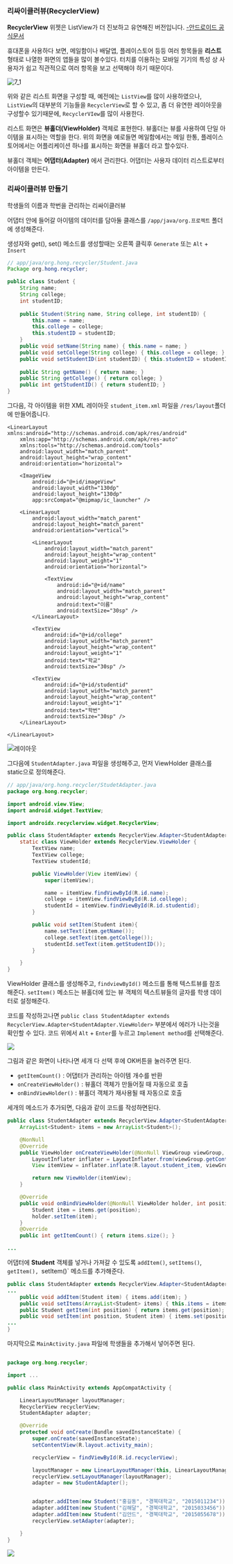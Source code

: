 ### 리싸이클러뷰(RecyclerView)

**RecyclerView** 위젯은 ListView가 더 진보하고 유연해진 버전입니다. [-안드로이드 공식문서](https://developer.android.com/guide/topics/ui/layout/recyclerview?hl=ko)

휴대폰을 사용하다 보면, 메일함이나 배달앱, 플레이스토어 등등 여러 항목들을 **리스트** 형태로 나열한 화면의 앱들을 많이 볼수있다. 터치를 이용하는 모바일 기기의 특성 상 사용자가 쉽고 직관적으로 여러 항목을 보고 선택해야 하기 때문이다.

 
![7_1](./img/7_1.png)

위와 같은 리스트 화면을 구성할 때, 예전에는 `ListView`를 많이 사용하였으나, `ListView`의 대부분의 기능들을 `RecyclerView`로 할 수 있고, 좀 더 유연한 레이아웃을 구성할수 있기때문에, `RecyclerVIew`를 많이 사용한다.

리스트 화면은 **뷰홀더(ViewHolder)** 객체로 표현한다. 뷰홀더는 뷰를 사용하여 단일 아이템을 표시하는 역할을 한다. 위의 화면을 예로들면 메일함에서는 메일 한통, 플레이스토어에서는 어플리케이션 하나를 표시하는 화면을 뷰홀더 라고 할수있다.

뷰홀더 객체는 **어댑터(Adapter)** 에서 관리한다. 어댑터는 사용자 데이터 리스트로부터 아이템을 만든다.

### 리싸이클러뷰 만들기

학생들의 이름과 학번을 관리하는 리싸이클러뷰

어댑터 안에 들어갈 아이템의 데이터를 담아둘 클래스를 `/app/java/org.프로젝트` 폴더에 생성해준다.

생성자와 get(), set() 메소드를 생성할때는 오른쪽 클릭후 `Generate` 또는 `Alt` + `Insert`
```java
// app/java/org.hong.recycler/Student.java
Package org.hong.recycler;

public class Student {
    String name;
    String college;
    int studentID;
    
    public Student(String name, String college, int studentID) {
        this.name = name;
        this.college = college;
        this.studentID = studentID; 
    }
    public void setName(String name) { this.name = name; }
    public void setCollege(String college) { this.college = college; }
    public void setStudentID(int studentID) { this.studentID = studentID; }
    
    public String getName() { return name; }
    public String getCollege() { return college; }
    public int getStudentID() { return studentID; }
}
```

그다음, 각 아이템을 위한 XML 레이아웃 `student_item.xml` 파일을 `/res/layout`폴더에 만들어줍니다.

```xml<?xml version="1.0" encoding="utf-8"?>
<LinearLayout xmlns:android="http://schemas.android.com/apk/res/android"
    xmlns:app="http://schemas.android.com/apk/res-auto"
    xmlns:tools="http://schemas.android.com/tools"
    android:layout_width="match_parent"
    android:layout_height="wrap_content"
    android:orientation="horizontal">

    <ImageView
        android:id="@+id/imageView"
        android:layout_width="130dp"
        android:layout_height="130dp"
        app:srcCompat="@mipmap/ic_launcher" />

    <LinearLayout
        android:layout_width="match_parent"
        android:layout_height="match_parent"
        android:orientation="vertical">

        <LinearLayout
            android:layout_width="match_parent"
            android:layout_height="wrap_content"
            android:layout_weight="1"
            android:orientation="horizontal">

            <TextView
                android:id="@+id/name"
                android:layout_width="match_parent"
                android:layout_height="wrap_content"
                android:text="이름"
                android:textSize="30sp" />
        </LinearLayout>

        <TextView
            android:id="@+id/college"
            android:layout_width="match_parent"
            android:layout_height="wrap_content"
            android:layout_weight="1"
            android:text="학교"
            android:textSize="30sp" />

        <TextView
            android:id="@+id/studentid"
            android:layout_width="match_parent"
            android:layout_height="wrap_content"
            android:layout_weight="1"
            android:text="학번"
            android:textSize="30sp" />
    </LinearLayout>

</LinearLayout>
```

![레이아웃](./img/7_2.PNG)


그다음에 `StudentAdapter.java` 파일을 생성해주고, 먼저 ViewHolder 클래스를 static으로 정의해준다.

```java
// app/java/org.hong.recycler/StudetAdapter.java
package org.hong.recycler;

import android.view.View;
import android.widget.TextView;

import androidx.recyclerview.widget.RecyclerView;

public class StudentAdapter extends RecyclerView.Adapter<StudentAdapter.ViewHolder>{
    static class ViewHolder extends RecyclerView.ViewHolder {
        TextView name;
        TextView college;
        TextView studentId;

        public ViewHolder(View itemView) {
            super(itemView);

            name = itemView.findViewById(R.id.name);
            college = itemView.findViewById(R.id.college);
            studentId = itemView.findViewById(R.id.studentid);
        }

        public void setItem(Student item){
            name.setText(item.getName());
            college.setText(item.getCollege());
            studentId.setText(item.getStudentID());
        }

    }
}
```

ViewHolder 클래스를 생성해주고, `findviewById()` 메소드를 통해 텍스트뷰를 참조해준다. `setItem()` 메소드는 뷰홀더에 있는 뷰 객체의 텍스트뷰들의 글자를 학생 데이터로 설정해준다.

코드를 작성하고나면 `public class StudentAdapter extends RecyclerView.Adapter<StudentAdapter.ViewHolder>` 부분에서 에러가 나는것을 확인할 수 있다.
코드 위에서 `Alt` + `Enter`를 누르고 `Implement method`를 선택해준다.

![](./img/7_3.PNG) 

그림과 같은 화면이 나타나면 세개 다 선택 후에 OK버튼을 눌러주면 된다.

- `getItemCount()` : 어댑터가 관리하는 아이템 개수를 반환
- `onCreateViewHolder()` : 뷰홀더 객체가 만들어질 때 자동으로 호출
- `onBindViewHolder()` : 뷰홀더 객체가 재사용될 때 자동으로 호출

세개의 메소드가 추가되면, 다음과 같이 코드를 작성하면된다.

```java
public class StudentAdapter extends RecyclerView.Adapter<StudentAdapter.ViewHolder>{
    ArrayList<Student> items = new ArrayList<Student>();

    @NonNull
    @Override
    public ViewHolder onCreateViewHolder(@NonNull ViewGroup viewGroup, int viewType) {
        LayoutInflater inflater = LayoutInflater.from(viewGroup.getContext());
        View itemView = inflater.inflate(R.layout.student_item, viewGroup, false);

        return new ViewHolder(itemView);
    }

    @Override
    public void onBindViewHolder(@NonNull ViewHolder holder, int position) {
        Student item = items.get(position);
        holder.setItem(item);
    }
    @Override
    public int getItemCount() { return items.size(); }

...

```

어댑터에 **Student** 객체를 넣거나 가져갈 수 있도록 `addItem()`, `setItems()`, `getItem(), `setItem()` 메소드를 추가해준다.

```java
public class StudentAdapter extends RecyclerView.Adapter<StudentAdapter.ViewHolder>{
...
    public void addItem(Student item) { items.add(item); }
    public void setItems(ArrayList<Student> items) { this.items = items; }
    public Student getItem(int position) { return items.get(position); }
    public void setItem(int position, Student item) { items.set(position, item); }
...
}

```


마지막으로 `MainActivity.java` 파일에 학생들을 추가해서 넣어주면 된다.

```java

package org.hong.recycler;

import ...

public class MainActivity extends AppCompatActivity {

    LinearLayoutManager layoutManager;
    RecyclerView recyclerView;
    StudentAdapter adapter;

    @Override
    protected void onCreate(Bundle savedInstanceState) {
        super.onCreate(savedInstanceState);
        setContentView(R.layout.activity_main);

        recyclerView = findViewById(R.id.recyclerView);

        layoutManager = new LinearLayoutManager(this, LinearLayoutManager.VERTICAL, false);
        recyclerView.setLayoutManager(layoutManager);
        adapter = new StudentAdapter();


        adapter.addItem(new Student("홍길동", "경북대학교", "2015011234"));
        adapter.addItem(new Student("김해달", "경북대학교", "2015033456"));
        adapter.addItem(new Student("김안드", "경북대학교", "2015055678"));
        recyclerView.setAdapter(adapter);

    }
}

```


![](./img/7_4.PNG)
